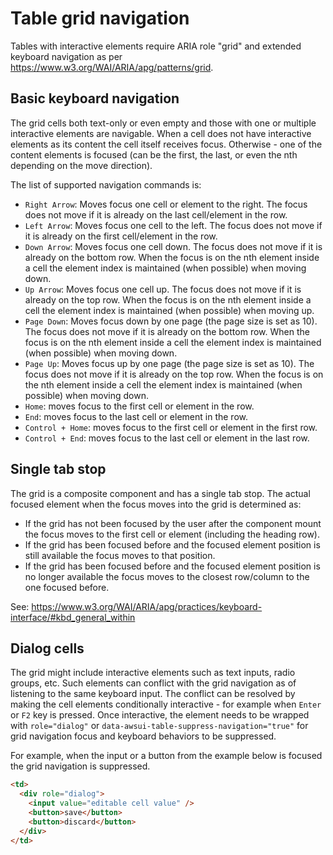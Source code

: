 # Table grid navigation

Tables with interactive elements require ARIA role "grid" and extended keyboard navigation as per https://www.w3.org/WAI/ARIA/apg/patterns/grid.

## Basic keyboard navigation

The grid cells both text-only or even empty and those with one or multiple interactive elements are navigable. When a cell does not have interactive elements as its content the cell itself receives focus. Otherwise - one of the content elements is focused (can be the first, the last, or even the nth depending on the move direction).

The list of supported navigation commands is:

- `Right Arrow`: Moves focus one cell or element to the right. The focus does not move if it is already on the last cell/element in the row.
- `Left Arrow`: Moves focus one cell to the left. The focus does not move if it is already on the first cell/element in the row.
- `Down Arrow`: Moves focus one cell down. The focus does not move if it is already on the bottom row. When the focus is on the nth element inside a cell the element index is maintained (when possible) when moving down.
- `Up Arrow`: Moves focus one cell up. The focus does not move if it is already on the top row. When the focus is on the nth element inside a cell the element index is maintained (when possible) when moving up.
- `Page Down`: Moves focus down by one page (the page size is set as 10). The focus does not move if it is already on the bottom row. When the focus is on the nth element inside a cell the element index is maintained (when possible) when moving down.
- `Page Up`: Moves focus up by one page (the page size is set as 10). The focus does not move if it is already on the top row. When the focus is on the nth element inside a cell the element index is maintained (when possible) when moving down.
- `Home`: moves focus to the first cell or element in the row.
- `End`: moves focus to the last cell or element in the row.
- `Control + Home`: moves focus to the first cell or element in the first row.
- `Control + End`: moves focus to the last cell or element in the last row.

## Single tab stop

The grid is a composite component and has a single tab stop. The actual focused element when the focus moves into the grid is determined as:

- If the grid has not been focused by the user after the component mount the focus moves to the first cell or element (including the heading row).
- If the grid has been focused before and the focused element position is still available the focus moves to that position.
- If the grid has been focused before and the focused element position is no longer available the focus moves to the closest row/column to the one focused before.

See: https://www.w3.org/WAI/ARIA/apg/practices/keyboard-interface/#kbd_general_within

## Dialog cells

The grid might include interactive elements such as text inputs, radio groups, etc. Such elements can conflict with the grid navigation as of listening to the same keyboard input. The conflict can be resolved by making the cell elements conditionally interactive - for example when `Enter` or `F2` key is pressed. Once interactive, the element needs to be wrapped with `role="dialog"` or `data-awsui-table-suppress-navigation="true"` for grid navigation focus and keyboard behaviors to be suppressed.

For example, when the input or a button from the example below is focused the grid navigation is suppressed.

```html
<td>
  <div role="dialog">
    <input value="editable cell value" />
    <button>save</button>
    <button>discard</button>
  </div>
</td>
```
